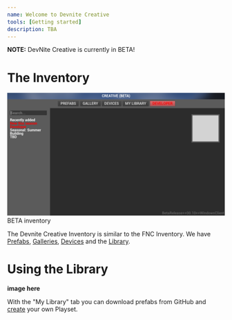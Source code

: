 ```yaml
---
name: Welcome to Devnite Creative
tools: [Getting started]
description: TBA
---
```


<div class="alert alert-primary" role="alert">
  <strong>NOTE:</strong> DevNite Creative is currently in BETA!
</div>

# The Inventory
![beta inventory](https://raw.githubusercontent.com/DevniteCreative/Rhinestone/main/assets/devnitecreative.png)
BETA  inventory


The Devnite Creative Inventory is similar to the FNC Inventory. We have [Prefabs](htpps://dev.tfngames.tk/docs/using-prefabs), [Galleries](htpps://dev.tfngames.tk/docs/using-galleries), [Devices](htpps://dev.tfngames.tk/docs/using-prefabs) and the [Library](#using-the-library). 


# Using the Library

**image here**


With the "My Library" tab you can download prefabs from GitHub and [create](https://dev.tfngames.tk/docs/dnc/create-your-first-playset) your own Playset.